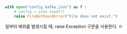 ```python
with open("config_kafka.json") as f :
    # config = json.load(f)
    raise FileNotFoundError("File does not exist.")
```

일부러 예외를 발생시킬 때, raise Exception 구문을 사용한다. ㅇ

